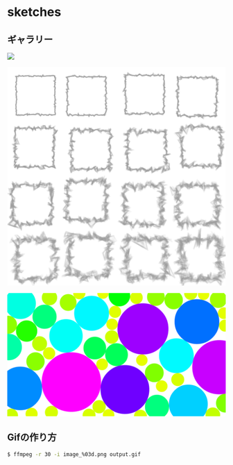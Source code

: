 # sketches

## ギャラリー

![](./gallery/20220518.gif)

![](./gallery/20220519_2.png)

![](./gallery/20220524.png)

## Gifの作り方

```bash
$ ffmpeg -r 30 -i image_%03d.png output.gif
```
